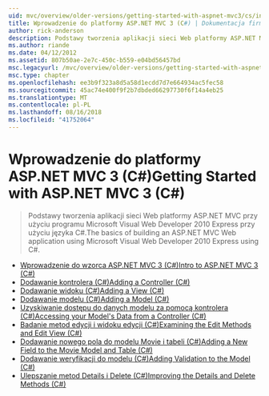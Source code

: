 ```yaml
---
uid: mvc/overview/older-versions/getting-started-with-aspnet-mvc3/cs/index
title: Wprowadzenie do platformy ASP.NET MVC 3 (C#) | Dokumentacja firmy Microsoft
author: rick-anderson
description: Podstawy tworzenia aplikacji sieci Web platformy ASP.NET MVC przy użyciu programu Microsoft Visual Web Developer 2010 Express przy użyciu języka C#.
ms.author: riande
ms.date: 04/12/2012
ms.assetid: 807b50ae-2e7c-450c-b559-e04bd56457bd
msc.legacyurl: /mvc/overview/older-versions/getting-started-with-aspnet-mvc3/cs
msc.type: chapter
ms.openlocfilehash: ee3b9f323a8d5a58d1ecdd7d7e664934ac5fec58
ms.sourcegitcommit: 45ac74e400f9f2b7dbded66297730f6f14a4eb25
ms.translationtype: MT
ms.contentlocale: pl-PL
ms.lasthandoff: 08/16/2018
ms.locfileid: "41752064"
---
```

<a name="getting-started-with-aspnet-mvc-3-c"></a><span data-ttu-id="6d927-103">Wprowadzenie do platformy ASP.NET MVC 3 (C#)</span><span class="sxs-lookup"><span data-stu-id="6d927-103">Getting Started with ASP.NET MVC 3 (C#)</span></span>
====================
> <span data-ttu-id="6d927-104">Podstawy tworzenia aplikacji sieci Web platformy ASP.NET MVC przy użyciu programu Microsoft Visual Web Developer 2010 Express przy użyciu języka C#.</span><span class="sxs-lookup"><span data-stu-id="6d927-104">The basics of building an ASP.NET MVC Web application using Microsoft Visual Web Developer 2010 Express using C#.</span></span>


- [<span data-ttu-id="6d927-105">Wprowadzenie do wzorca ASP.NET MVC 3 (C#)</span><span class="sxs-lookup"><span data-stu-id="6d927-105">Intro to ASP.NET MVC 3 (C#)</span></span>](intro-to-aspnet-mvc-3.md)
- [<span data-ttu-id="6d927-106">Dodawanie kontrolera (C#)</span><span class="sxs-lookup"><span data-stu-id="6d927-106">Adding a Controller (C#)</span></span>](adding-a-controller.md)
- [<span data-ttu-id="6d927-107">Dodawanie widoku (C#)</span><span class="sxs-lookup"><span data-stu-id="6d927-107">Adding a View (C#)</span></span>](adding-a-view.md)
- [<span data-ttu-id="6d927-108">Dodawanie modelu (C#)</span><span class="sxs-lookup"><span data-stu-id="6d927-108">Adding a Model (C#)</span></span>](adding-a-model.md)
- [<span data-ttu-id="6d927-109">Uzyskiwanie dostępu do danych modelu za pomocą kontrolera (C#)</span><span class="sxs-lookup"><span data-stu-id="6d927-109">Accessing your Model's Data from a Controller (C#)</span></span>](accessing-your-models-data-from-a-controller.md)
- [<span data-ttu-id="6d927-110">Badanie metod edycji i widoku edycji (C#)</span><span class="sxs-lookup"><span data-stu-id="6d927-110">Examining the Edit Methods and Edit View (C#)</span></span>](examining-the-edit-methods-and-edit-view.md)
- [<span data-ttu-id="6d927-111">Dodawanie nowego pola do modelu Movie i tabeli (C#)</span><span class="sxs-lookup"><span data-stu-id="6d927-111">Adding a New Field to the Movie Model and Table (C#)</span></span>](adding-a-new-field.md)
- [<span data-ttu-id="6d927-112">Dodawanie weryfikacji do modelu (C#)</span><span class="sxs-lookup"><span data-stu-id="6d927-112">Adding Validation to the Model (C#)</span></span>](adding-validation-to-the-model.md)
- [<span data-ttu-id="6d927-113">Ulepszanie metod Details i Delete (C#)</span><span class="sxs-lookup"><span data-stu-id="6d927-113">Improving the Details and Delete Methods (C#)</span></span>](improving-the-details-and-delete-methods.md)
